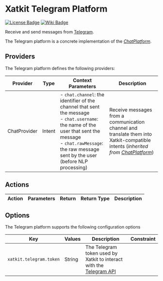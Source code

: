 Xatkit Telegram Platform
=====

[![License Badge](https://img.shields.io/badge/license-EPL%202.0-brightgreen.svg)](https://opensource.org/licenses/EPL-2.0)
[![Wiki Badge](https://img.shields.io/badge/doc-wiki-blue)](https://github.com/xatkit-bot-platform/xatkit/wiki/Xatkit-Slack-Platform)


Receive and send messages from [Telegram](https://telegram.org/).

The Telegram platform is a concrete implementation of the [*ChatPlatform*](https://github.com/xatkit-bot-platform/xatkit-chat-platform).

## Providers

The Telegram platform defines the following providers:

| Provider                   | Type  | Context Parameters | Description                                                  |
| -------------------------- | ----- | ------------------ | ------------------------------------------------------------ |
| ChatProvider | Intent | - `chat.channel`: the identifier of the channel that sent the message<br/> - `chat.username`: the name of the user that sent the message<br/> - `chat.rawMessage`: the raw message sent by the user (before NLP processing) | Receive messages from a communication channel and translate them into Xatkit-compatible intents (*inherited from [ChatPlatform](https://github.com/xatkit-bot-platform/xatkit-chat-platform)*) |

## Actions

| Action | Parameters                                                   | Return                         | Return Type | Description                                                 |
| ------ | ------------------------------------------------------------ | ------------------------------ | ----------- | ----------------------------------------------------------- |

## Options

The Telegram platform supports the following configuration options

| Key                  | Values | Description                                                  | Constraint    |
| -------------------- | ------ | ------------------------------------------------------------ | ------------- |
| `xatkit.telegram.token` | String | The Telegram token used by Xatkit to interact with the [Telegram API](https://core.telegram.org/bots) |


